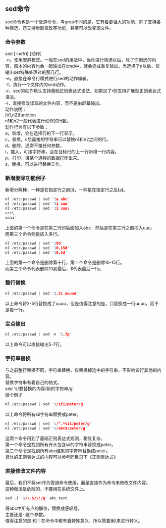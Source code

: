 ## sed命令
sed命令也是一个管道命令，与grep不同的是，它有着更强大的功能，除了支持各种筛选，还支持增删查改等功能，甚至可以改变源文件。   
### 命令参数  
sed [-nefri] [动作]   
-n，使用安静模式。一般在sed的用法中，当你进行筛选以后，除了你删选的内容，原本的内容也会一起输出在cmd中，就会造成重复输出。当选择了n以后，仅输出set特殊处理过的那几行。   
-e，直接在命令行模式进行sed的动作编辑。   
-f，执行一个文件内的sed动作。   
-r，sed的动作默认支持基础正则表达式语法，如果加了r则支持扩展型正则表达式语法。   
-i，直接修改读取的文件内容，而不是由屏幕输出。   
动作说明：   
[n1,n2]function   
n1和n2一般代表进行动作的行数。   
动作行为有以下参数：   
a，新增，会在选择行的下一行显示。   
c，替换，c后面接的字符串可以替换n1和n2之间的行。  
d，删除，通常不接任何参数。   
i，插入，可接字符串，会在目标行的上一行新增一行内容。   
p，打印，讲某个选择的数据打印出来。   
s，替换，可以进行替换工作。   
### 新增删除功能例子 
新增分两种，一种是在指定行之前[i]，一种是在指定行之后[a]。  
```c
nl /etc/passwd | sed '2a abc'   
nl /etc/passwd | sed '3i uuu'   
nl /etc/passwd | sed '3i uuu\
ccc\
aaaa'
```   
上面的第一个命令是在第二行的后面加入abc，然后是在第三行之前插入uuu。   
而第三个命令则是插入多行。   
```c
nl /etc/passwd | sed '10d'   
nl /etc/passwd | sed '10,15d'   
nl /etc/passwd | sed '10,$d'  
```   
上面的第一个命令是删除第十行，第二个命令是删除10-15行。   
而第三个命令代表删除10到最后，$代表最后一行。   
### 整行替换
```c
nl /etc/passwd | sed '2,5c uuuuu'   
```  
以上命令将2-5行替换成了uuuu，但是值得注意的是，只替换成一行uuuu，而不是每一行。   
### 定点输出  
```c
nl /etc/passwd | sed -n '5,7p'   
```  
以上命令可以直接输出5-7行。   
### 字符串替换
与之前整行替换不同，字符串替换，仅替换掉选中的字符串，不影响该行其他的内容。  
替换字符串有着自己的格式。   
sed 's/要替换的内容/新的字符串/g'   
做个例子   
```c
nl /etc/passwd | sed 's/sii/peter/g'   
```  
以上命令将所有sii字符串替换成peter。   
```c
nl /etc/passwd | sed 's/^.*sii/peter/g'  
nl /etc/passwd | sed 's/abc$/peter/g'  
```   
这两个命令用到了基础正则表达式规则，稍显复杂。  
第一个命令是找到所有开头包含sii的字符串替换成peter。  
第二个命令是找到所有abc结尾的字符串替换成peter。   
具体的正则表达式的内容可以参考同目录下《正则表达式》   
### 直接修改文件内容
最后，我们不将set作为管道命令使用，而是直接作为命令来修改文件内容。   
这种做法是危险的，不要用在系统文件上。   
```c
sed -i 's/\.$/\!/g' abc.text   
```  
将abc中所有点的解位，替换成感叹号。   
主要还是-i这个参数。   
值得注意的是.和！在命令中都有着特殊意义，所以需要用\来进行转义。  